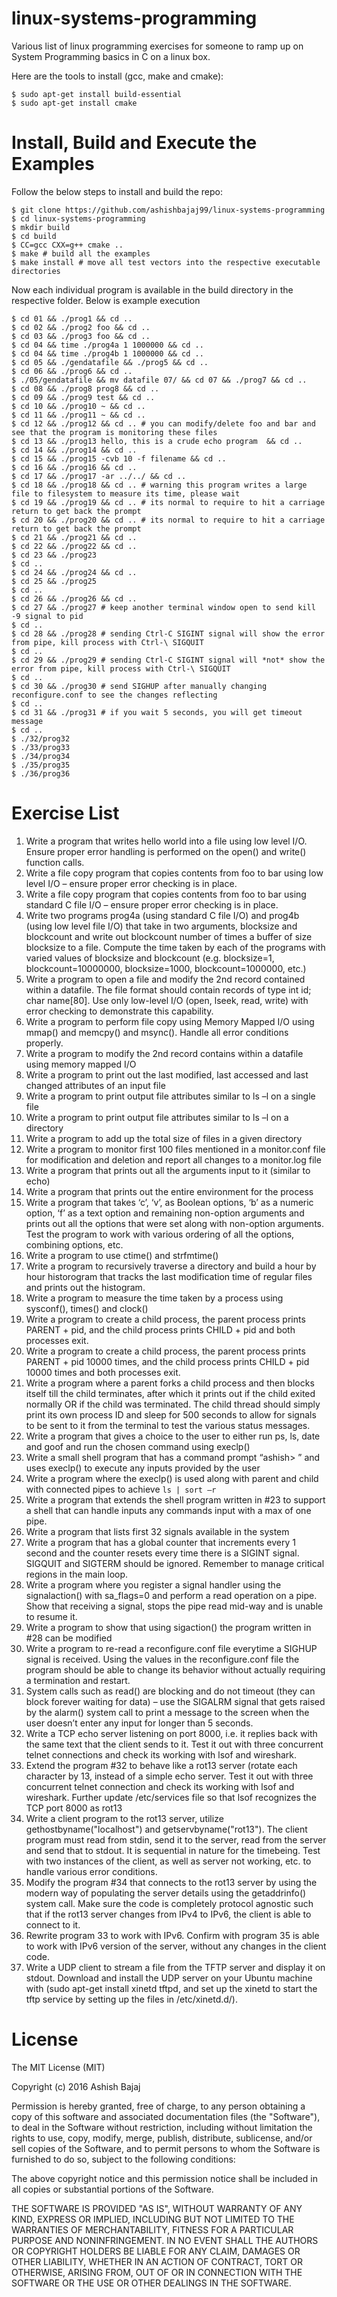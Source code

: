 # linux-systems-programming
Various list of linux programming exercises for someone to ramp up on System Programming basics in C on a linux box.

Here are the tools to install (gcc, make and cmake):

```
$ sudo apt-get install build-essential
$ sudo apt-get install cmake
```

Install, Build and Execute the Examples
============
Follow the below steps to install and build the repo:

```
$ git clone https://github.com/ashishbajaj99/linux-systems-programming
$ cd linux-systems-programming
$ mkdir build
$ cd build
$ CC=gcc CXX=g++ cmake ..
$ make # build all the examples
$ make install # move all test vectors into the respective executable directories
```
Now each individual program is available in the build directory in the respective folder. Below is example execution
```
$ cd 01 && ./prog1 && cd ..
$ cd 02 && ./prog2 foo && cd ..
$ cd 03 && ./prog3 foo && cd ..
$ cd 04 && time ./prog4a 1 1000000 && cd ..
$ cd 04 && time ./prog4b 1 1000000 && cd ..
$ cd 05 && ./gendatafile && ./prog5 && cd ..
$ cd 06 && ./prog6 && cd ..
$ ./05/gendatafile && mv datafile 07/ && cd 07 && ./prog7 && cd ..
$ cd 08 && ./prog8 prog8 && cd ..
$ cd 09 && ./prog9 test && cd ..
$ cd 10 && ./prog10 ~ && cd ..
$ cd 11 && ./prog11 ~ && cd ..
$ cd 12 && ./prog12 && cd .. # you can modify/delete foo and bar and see that the program is monitoring these files
$ cd 13 && ./prog13 hello, this is a crude echo program  && cd ..
$ cd 14 && ./prog14 && cd ..
$ cd 15 && ./prog15 -cvb 10 -f filename && cd ..
$ cd 16 && ./prog16 && cd ..
$ cd 17 && ./prog17 -ar ../../ && cd ..
$ cd 18 && ./prog18 && cd .. # warning this program writes a large file to filesystem to measure its time, please wait
$ cd 19 && ./prog19 && cd .. # its normal to require to hit a carriage return to get back the prompt
$ cd 20 && ./prog20 && cd .. # its normal to require to hit a carriage return to get back the prompt
$ cd 21 && ./prog21 && cd ..
$ cd 22 && ./prog22 && cd ..
$ cd 23 && ./prog23
$ cd ..
$ cd 24 && ./prog24 && cd ..
$ cd 25 && ./prog25
$ cd ..
$ cd 26 && ./prog26 && cd ..
$ cd 27 && ./prog27 # keep another terminal window open to send kill -9 signal to pid
$ cd ..
$ cd 28 && ./prog28 # sending Ctrl-C SIGINT signal will show the error from pipe, kill process with Ctrl-\ SIGQUIT
$ cd ..
$ cd 29 && ./prog29 # sending Ctrl-C SIGINT signal will *not* show the error from pipe, kill process with Ctrl-\ SIGQUIT
$ cd ..
$ cd 30 && ./prog30 # send SIGHUP after manually changing reconfigure.conf to see the changes reflecting
$ cd ..
$ cd 31 && ./prog31 # if you wait 5 seconds, you will get timeout message
$ cd ..
$ ./32/prog32
$ ./33/prog33
$ ./34/prog34
$ ./35/prog35
$ ./36/prog36
```

Exercise List
==========
1. Write a program that writes hello world into a file using low level I/O. Ensure proper error handling is performed on the open() and write() function calls.
2. Write a file copy program that copies contents from foo to bar using low level I/O – ensure proper error checking is in place.
3. Write a file copy program that copies contents from foo to bar using standard C file I/O – ensure proper error checking is in place.
4. Write two programs prog4a (using standard C file I/O) and prog4b (using low level file I/O) that take in two arguments, blocksize and blockcount and write out blockcount number of times a buffer of size blocksize to a file. Compute the time taken by each of the programs with varied values of blocksize and blockcount (e.g. blocksize=1, blockcount=10000000, blocksize=1000, blockcount=1000000, etc.)
5. Write a program to open a file and modify the 2nd record contained within a datafile. The file format should contain records of type int id; char name[80]. Use only low-level I/O (open, lseek, read, write) with error checking to demonstrate this capability.
6. Write a program to perform file copy using Memory Mapped I/O using mmap() and memcpy() and msync(). Handle all error conditions properly.
7. Write a program to modify the 2nd record contains within a datafile using memory mapped I/O
8. Write a program to print out the last modified, last accessed and last changed attributes of an input file
9. Write a program to print output file attributes similar to ls –l on a single file
10. Write a program to print output file attributes similar to ls –l on a directory 
11. Write a program to add up the total size of files in a given directory
12. Write a program to monitor first 100 files mentioned in a monitor.conf file for modification and deletion and report all changes to a monitor.log file
13. Write a program that prints out all the arguments input to it (similar to echo)
14. Write a program that prints out the entire environment for the process
15. Write a program that takes ‘c’, ‘v’, as Boolean options, ‘b’ as a numeric option, ‘f’ as a text option and remaining non-option arguments and prints out all the options that were set along with non-option arguments. Test the program to work with various ordering of all the options, combining options, etc.
16. Write a program to use ctime() and strfmtime()
17. Write a program to recursively traverse a directory and build a hour by hour historogram that tracks the last modification time of regular files and prints out the histogram.
18. Write a program to measure the time taken by a process using sysconf(), times() and clock()
19. Write a program to create a child process, the parent process prints PARENT + pid, and the child process prints CHILD + pid and both processes exit.
20. Write a program to create a child process, the parent process prints PARENT + pid 10000 times, and the child process prints CHILD + pid 10000 times and both processes exit.
21. Write a program where a parent forks a child process and then blocks itself till the child terminates, after which it prints out if the child exited normally OR if the child was terminated. The child thread should simply print its own process ID and sleep for 500 seconds to allow for signals to be sent to it from the terminal to test the various status messages.
22. Write a program that gives a choice to the user to either run ps, ls, date and goof and run the chosen command using execlp()
23. Write a small shell program that has a command prompt “ashish> ” and uses execlp() to execute any inputs provided by the user
24. Write a program where the execlp() is used along with parent and child with connected pipes to achieve `ls | sort –r`
25. Write a program that extends the shell program written in #23 to support a shell that can handle inputs any commands input with a max of one pipe.
26. Write a program that lists first 32 signals available in the system
27. Write a program that has a global counter that increments every 1 second and the counter resets every time there is a SIGINT signal. SIGQUIT and SIGTERM should be ignored. Remember to manage critical regions in the main loop.
28. Write a program where you register a signal handler using the signalaction() with sa_flags=0 and perform a read operation on a pipe. Show that receiving a signal, stops the pipe read mid-way and is unable to resume it.
29. Write a program to show that using sigaction() the program written in #28 can be modified 
30. Write a program to re-read a reconfigure.conf file everytime a SIGHUP signal is received. Using the values in the reconfigure.conf file the program should be able to change its behavior without actually requiring a termination and restart.
31. System calls such as read() are blocking and do not timeout (they can block forever waiting for data) – use the SIGALRM signal that gets raised by the alarm() system call to print a message to the screen when the user doesn’t enter any input for longer than 5 seconds.
32. Write a TCP echo server listening on port 8000, i.e. it replies back with the same text that the client sends to it. Test it out with three concurrent telnet connections and check its working with lsof and wireshark.
33. Extend the program #32 to behave like a rot13 server (rotate each character by 13, instead of a simple echo server. Test it out with three concurrent telnet connection and check its working with lsof and wireshark. Further update /etc/services file so that lsof recognizes the TCP port 8000 as rot13
34. Write a client program to the rot13 server, utilize gethostbyname("localhost") and getservbyname("rot13"). The client program must read from stdin, send it to the server, read from the server and send that to stdout. It is sequential in nature for the timebeing. Test with two instances of the client, as well as server not working, etc. to handle various error conditions.
35. Modify the program #34 that connects to the rot13 server by using the modern way of populating the server details using the getaddrinfo() system call. Make sure the code is completely protocol agnostic such that if the rot13 server changes from IPv4 to IPv6, the client is able to connect to it. 
36. Rewrite program 33 to work with IPv6. Confirm with program 35 is able to work with IPv6 version of the server, without any changes in the client code.
37. Write a UDP client to stream a file from the TFTP server and display it on stdout. Download and install the UDP server on your Ubuntu machine with (sudo apt-get install xinetd tftpd, and set up the xinetd to start the tftp service by setting up the files in /etc/xinetd.d/).
 
License
==========
The MIT License (MIT)

Copyright (c) 2016 Ashish Bajaj

Permission is hereby granted, free of charge, to any person obtaining a copy
of this software and associated documentation files (the "Software"), to deal
in the Software without restriction, including without limitation the rights
to use, copy, modify, merge, publish, distribute, sublicense, and/or sell
copies of the Software, and to permit persons to whom the Software is
furnished to do so, subject to the following conditions:

The above copyright notice and this permission notice shall be included in all
copies or substantial portions of the Software.

THE SOFTWARE IS PROVIDED "AS IS", WITHOUT WARRANTY OF ANY KIND, EXPRESS OR
IMPLIED, INCLUDING BUT NOT LIMITED TO THE WARRANTIES OF MERCHANTABILITY,
FITNESS FOR A PARTICULAR PURPOSE AND NONINFRINGEMENT. IN NO EVENT SHALL THE
AUTHORS OR COPYRIGHT HOLDERS BE LIABLE FOR ANY CLAIM, DAMAGES OR OTHER
LIABILITY, WHETHER IN AN ACTION OF CONTRACT, TORT OR OTHERWISE, ARISING FROM,
OUT OF OR IN CONNECTION WITH THE SOFTWARE OR THE USE OR OTHER DEALINGS IN THE
SOFTWARE.
